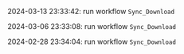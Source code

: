 2024-03-13 23:33:42: run workflow `Sync_Download` 

2024-03-06 23:33:08: run workflow `Sync_Download` 

2024-02-28 23:34:04: run workflow `Sync_Download` 


